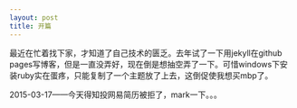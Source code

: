 ```yaml
---
layout: post
title: 开篇
---
```

最近在忙着找下家，才知道了自己技术的匮乏。去年试了一下用jekyll在github pages写博客，但是一直没弄好，现在倒是想抽空弄了一下。可惜windows下安装ruby实在蛋疼，只能复制了一个主题放了上去，这倒促使我想买mbp了。

2015-03-17——今天得知投网易简历被拒了，mark一下。。。
